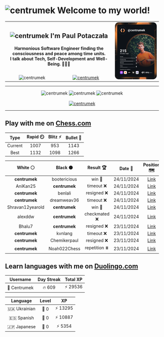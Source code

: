 <h1>
  <img
    src="https://emojis.slackmojis.com/emojis/images/1531849430/4246/blob-sunglasses.gif"
    width="30"
    alt="centrumek"
  />
  Welcome to my world!
</h1>

<table>
  <tbody>
    <tr>
      <td align="center" width="70%" colspan="2">
        <h2>
          <img
            src="https://raw.githubusercontent.com/MartinHeinz/MartinHeinz/master/wave.gif"
            width="30px"
            alt="centrumek"
          />
          I'm Paul Potaczała
        </h2>
        <h4>
          Harmonious Software Engineer finding the consciousness and peace among time units.
          <br/>
          I talk about Tech, Self-Development and Well-Being. 🌿🧘🚀
        </h4>
      </td>
      <td width="30%" rowspan="2">
        <a href="https://app.daily.dev/centrumek">
          <img
            src="./devcard.svg"
            alt="centrumek"
          />
        </a>
      </td>
    </tr>
    <tr align="center">
      <td>
        <img
          src="https://komarev.com/ghpvc/?username=centrumek&label=visitors&color=0e75b6&style=flat"
          alt="centrumek"
        >
      </td>
      <td>
        <a href="https://stackoverflow.com/users/14496012/centrumek">
          <img
            src="https://stackoverflow.com/users/flair/14496012.png?theme=dark"
            alt="centrumek"
          >
        </a>
      </td>
    </tr>
  </tbody>
</table>

---
<div align="center">
  <img 
    src="https://github-readme-stats.vercel.app/api?username=centrumek&show_icons=true&count_private=true&theme=dark&hide_border=true&hide=issues,contribs&bg_color=00000000"
    alt="centrumek"
  />
  <img
    src="https://github-readme-stats.vercel.app/api/top-langs/?username=centrumek&layout=compact&hide_border=true&theme=dark&bg_color=00000000&langs_count=6&exclude_repo=air-statistic-app"
    alt="centrumek"
  />
  <img 
    src="https://github-readme-streak-stats.herokuapp.com?user=centrumek&theme=dark&hide_border=true&background=FFFFFF00"
    alt="centrumek"
  />
  <br/>
  <br/>
  <a href="https://www.buymeacoffee.com/centrumek">
    <img
      src="https://cdn.buymeacoffee.com/buttons/v2/default-orange.png"
      height="50"
      width="210"
      alt="centrumek"
    />
  </a>
</div>

---

## Play with me on [Chess.com](https://www.chess.com/member/centrumek)

<div align="center">
<!--START_SECTION:chessStats-->
<!-- Automatically generated with https://github.com/Balastrong/chess-stats-action -->

| Type | Rapid ⏲️ | Blitz ⚡ | Bullet 🔫 |
|:---:|:---:|:---:|:---:|
| Current | 1007 | 953 | 1143 |
| Best | 1132 | 1098 | 1266 |

| White ⚪ | Black ⚫ | Result 🏆 | Date 📅 | Position 🗺️ | Type 🕕 |
|:---:|:---:|:---:|:---:|:---:|:---:|
| **centrumek** | bootericious | win 🥇 | 24/11/2024 | <a href="http://www.ee.unb.ca/cgi-bin/tervo/fen.pl?select=6k1/1p3pp1/1N5p/PP1P4/1P2r1bP/6P1/3K1R2/2R5 b - -">Link</a> | Bullet |
| AniKan25 | **centrumek** | timeout ❌ | 24/11/2024 | <a href="http://www.ee.unb.ca/cgi-bin/tervo/fen.pl?select=3rk2r/1Q6/2p1p2p/2P1N3/3P1R2/6qP/6P1/5R1K b k -">Link</a> | Bullet |
| **centrumek** | benlali | resigned ❌ | 24/11/2024 | <a href="http://www.ee.unb.ca/cgi-bin/tervo/fen.pl?select=1k6/1p3p1p/4pP2/8/8/2nr1P2/1K4PP/6r1 w - -">Link</a> | Bullet |
| **centrumek** | dreamweav36 | timeout ❌ | 24/11/2024 | <a href="http://www.ee.unb.ca/cgi-bin/tervo/fen.pl?select=8/8/3p1k2/2p2p1p/2K3p1/4N3/8/8 w - -">Link</a> | Bullet |
| Shravan12yearold | **centrumek** | win 🥇 | 24/11/2024 | <a href="http://www.ee.unb.ca/cgi-bin/tervo/fen.pl?select=8/3K4/8/p7/r1k5/8/8/8 w - -">Link</a> | Bullet |
| alexddw | **centrumek** | checkmated ❌ | 24/11/2024 | <a href="http://www.ee.unb.ca/cgi-bin/tervo/fen.pl?select=7k/R5Q1/7p/4P1p1/3N4/7P/5PPK/2rq4 b - -">Link</a> | Bullet |
| Bhalu7 | **centrumek** | resigned ❌ | 23/11/2024 | <a href="http://www.ee.unb.ca/cgi-bin/tervo/fen.pl?select=8/p1k4p/1pp1p3/8/6P1/7P/PPP2B2/2KR4 b - -">Link</a> | Bullet |
| **centrumek** | kvnlang | timeout ❌ | 23/11/2024 | <a href="http://www.ee.unb.ca/cgi-bin/tervo/fen.pl?select=5rk1/3N3p/1p2p1p1/pqP2p2/4bP1P/4p1P1/4K3/2Q5 w - -">Link</a> | Bullet |
| **centrumek** | Chemikerpaul | resigned ❌ | 23/11/2024 | <a href="http://www.ee.unb.ca/cgi-bin/tervo/fen.pl?select=r3r1k1/p3bpp1/1p6/6p1/P2q4/1P1n4/6PP/2R2R1K w - -">Link</a> | Bullet |
| **centrumek** | Noah022Chess | repetition ⏸️ | 23/11/2024 | <a href="http://www.ee.unb.ca/cgi-bin/tervo/fen.pl?select=8/8/5k1p/6p1/6P1/5K1P/8/8 w - -">Link</a> | Bullet |

<!--END_SECTION:chessStats-->
</div>

## Learn languages with me on [Duolingo.com](https://www.duolingo.com/profile/Centrumek)

<div align="center">
<!--START_SECTION:duolingoStats-->
<!-- Automatically generated with https://github.com/centrumek/duolingo-readme-stats-->

| Username | Day Streak | Total XP |
|:---:|:---:|:---:|
| 👤 Centrumek | 🔥 609 | ⚡ 29536 |

| Language | Level | XP |
|:---:|:---:|:---:|
| 🇺🇦 Ukrainian | 👑 0 | ⚡ 13295 |
| 🇪🇸 Spanish | 👑 0 | ⚡ 10887 |
| 🇯🇵 Japanese | 👑 0 | ⚡ 5354 |

<!--END_SECTION:duolingoStats-->
</div>
<!--
**centrumek/centrumek** is a ✨ _special_ ✨ repository because its `README.md` (this file) appears on your GitHub profile.

Here are some ideas to get you started:

- 🔭 I’m currently working on ...
- 🌱 I’m currently learning ...
- 👯 I’m looking to collaborate on ...
- 🤔 I’m looking for help with ...
- 💬 Ask me about ...
- 📫 How to reach me: ...
- 😄 Pronouns: ...
- ⚡ Fun fact: ...
-->
